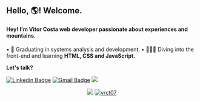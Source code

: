 ## Hello, 🌎! Welcome.



#### Hey! I'm Vitor Costa web developer passionate about experiences and mountains.

• 📕 Graduating in systems analysis and development.
• 🏊🏽‍♂️ Diving into the front-end and learning **HTML, CSS and JavaScript.**

**Let's talk?**

[![Linkedin Badge](https://img.shields.io/badge/-LinkedIn-blue?style=flat-square&logo=Linkedin&logoColor=white&link=https://github.com/vrct07)](https://www.linkedin.com/in/vrct/)  [![Gmail Badge](https://img.shields.io/badge/-Gmail-c14438?style=flat-square&logo=Gmail&logoColor=white&link=mailtovrct07@gmail.com)](mailto:vrct07@gmail.com)  [![](https://img.shields.io/badge/-Rocketseat-purple?style=flat-square&logo=&logoColor=white&link=https://app.rocketseat.com.br/me/vitor-costa-04483)](https://app.rocketseat.com.br/me/vitor-costa-04483)
<p align = "center">
  <a href="https://github.com/vrct07"><img src="https://github-readme-stats.vercel.app/api/top-langs/?username=vrct07&layout=compact&theme=dark"/></a> 
  <a href="https://github.com/vrct07"><img src="https://github-readme-stats.vercel.app/api?username=vrct07&show_icons=true&theme=dark&include_all_commits=true&count_private=true" alt="vrct07"/></a>
</p> 

